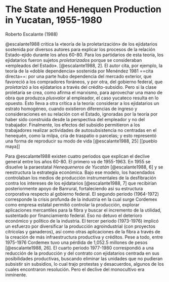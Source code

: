 # The State and Henequen Production in Yucatan, 1955-1980
Roberto Escalante (1988)

@escalante1988 critica la «teoría de la proletarización» de los ejidatarios sostenida por diversos autores para explicar los procesos de la relación Estado-ejido durante los años 60-80. Para los partidarios de esta teoría, los ejidatarios fueron sujetos *proletarizados* porque se consideraban «empleados del Estado». [@escalante1988, 2]. El autor cita, por ejemplo, la teoría de la «doble dependencia» sostenida por Menéndez 1981 ==cita directa==: por una parte hubo dependencia del mercado exterior, que favoreció a los compradores foráneos, y por otra, del gobierno federal, que *proletarizó* a los ejidatarios a través del crédito-subsidio. Pero si la clase proletaria se crea, como afirma el marxismo, para aprovechar una mano de obra que produzca *plusvalor* al empleador, el caso yucateco resulta en lo opuesto. Esto lleva a otra crítica a la teoría: considerar a los ejidatarios un estrato homogéneo, cuando existieron diferencias de ingreso y consideraciones en su relación con el Estado, ignoradas por la teoría por haber sido construida desde la perspectiva del empleador y no del trabajador. Finalmente, los efectos del subsidio permitieron a los trabajadores realizar actividades de autosubsistencia no centradas en el henequén, como la milpa, cría de traspatio o parcelas; y esto representó una forma de reproducir su modo de vida [@escalante1988, 25] [[pueblo maya]]

Para @escalante1988 existen cuatro periodos que explican el declive general entre los años 60-80. El primero va de 1955-1963. En 1955 se disuelve la paraestatal *Henequeneros de Yucatán* [@escalante1988, 6] y se reestructura la estrategia económica. Bajo ese modelo, los hacendados controlaban los medios de producción instrumentales de la desfibración contra los intereses de los ejidatarios [@escalante1988, 7] que recibirían posteriormente apoyo de Banrural, fortaleciendo así su estructura corporativa respecto al gobierno federal. El segundo periodo (1964-1972) corresponde la crisis profunda de la industria en la cual surge Cordemex como empresa estatal permitió controlar la producción, explorar aplicaciones mercantiles para la fibra y buscar el incremento de la utilidad, sustentado por financiamiento federal. Eso no detuvo el deterioro económico y político de la industria. El tercer periodo (1973-1976) implicó un esfuerzo por diversificar la producción agroindustrial (con proyectos citrícolas y ganaderos), así como otras aplicaciones de la fibra a través de la creación de más infraestructura productiva y créditos. Pese a todo, entre 1975-1976 Cordemex tuvo una pérdida de 1,052.5 millones de pesos [@escalante1988, 26]. El cuarto periodo 1977-1980 correspondió a una reducción de la producción y del contrato con ejidatarios centrada en sus posibilidades productivas, buscando eliminar las unidades que no pudieran subsistir sin subsidios, lo cual trajo protestas y desacuerdos, algunos de los cuales encontraron resolución. Pero el declive del monocultivo era inminente.